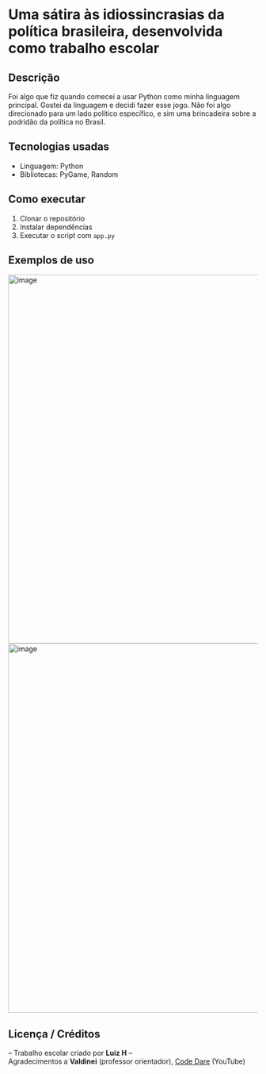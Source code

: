 

# **Uma sátira às idiossincrasias da política brasileira, desenvolvida como trabalho escolar**

## Descrição  
Foi algo que fiz quando comecei a usar Python como minha linguagem principal. Gostei da linguagem e decidi fazer esse jogo. Não foi algo direcionado para um lado político específico, e sim uma brincadeira sobre a podridão da política no Brasil.

## Tecnologias usadas  
- Linguagem: Python  
- Bibliotecas: PyGame, Random

## Como executar  
1. Clonar o repositório  
2. Instalar dependências  
3. Executar o script com `app.py`  

## Exemplos de uso 
<img width="1275" height="744" alt="image" src="https://github.com/user-attachments/assets/666fdb84-9ba0-4976-b0c0-d811ec938d9f" />
<img width="1278" height="745" alt="image" src="https://github.com/user-attachments/assets/024322ee-45b4-49a0-b0df-26b1526bd103" />


## Licença / Créditos  
– Trabalho escolar criado por **Luiz H** –  
Agradecimentos a **Valdinei** (professor orientador), [Code Dare](https://youtu.be/mNjcrarT3Io) (YouTube)


